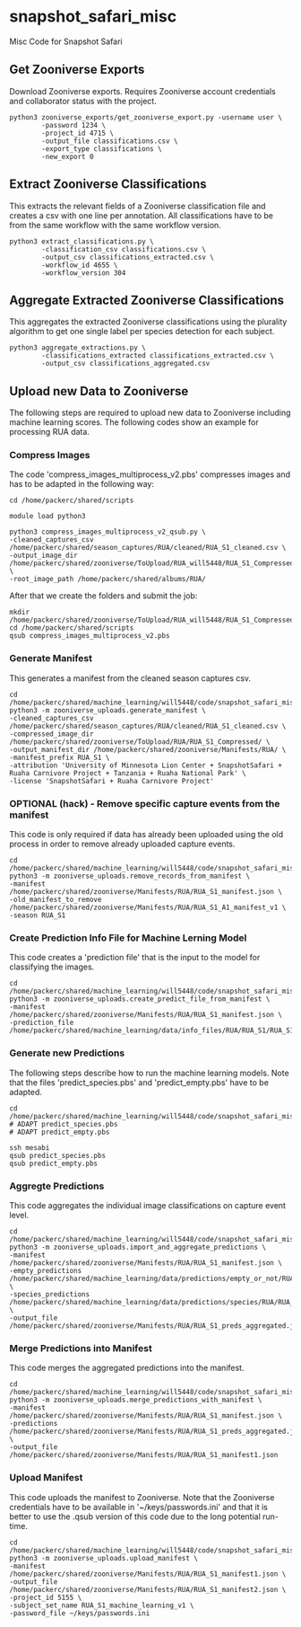 # snapshot_safari_misc
Misc Code for Snapshot Safari

## Get Zooniverse Exports

Download Zooniverse exports. Requires Zooniverse account credentials and
collaborator status with the project.

```
python3 zooniverse_exports/get_zooniverse_export.py -username user \
        -password 1234 \
        -project_id 4715 \
        -output_file classifications.csv \
        -export_type classifications \
        -new_export 0
```


## Extract Zooniverse Classifications

This extracts the relevant fields of a Zooniverse classification file
and creates a csv with one line per annotation. All classifications have to
be from the same workflow with the same workflow version.

```
python3 extract_classifications.py \
        -classification_csv classifications.csv \
        -output_csv classifications_extracted.csv \
        -workflow_id 4655 \
        -workflow_version 304
```


## Aggregate Extracted Zooniverse Classifications

This aggregates the extracted Zooniverse classifications using the
plurality algorithm to get one single label per species detection for each
subject.

```
python3 aggregate_extractions.py \
        -classifications_extracted classifications_extracted.csv \
        -output_csv classifications_aggregated.csv
```

## Upload new Data to Zooniverse

The following steps are required to upload new data to Zooniverse including machine learning scores. The following codes show an example for processing RUA data.

### Compress Images

The code 'compress_images_multiprocess_v2.pbs' compresses images and has to be adapted in the following way:

```
cd /home/packerc/shared/scripts

module load python3

python3 compress_images_multiprocess_v2_qsub.py \
-cleaned_captures_csv /home/packerc/shared/season_captures/RUA/cleaned/RUA_S1_cleaned.csv \
-output_image_dir  /home/packerc/shared/zooniverse/ToUpload/RUA_will5448/RUA_S1_Compressed \
-root_image_path /home/packerc/shared/albums/RUA/
```

After that we create the folders and submit the job:
```
mkdir /home/packerc/shared/zooniverse/ToUpload/RUA_will5448/RUA_S1_Compressed
cd /home/packerc/shared/scripts
qsub compress_images_multiprocess_v2.pbs
```


### Generate Manifest

This generates a manifest from the cleaned season captures csv.

```
cd /home/packerc/shared/machine_learning/will5448/code/snapshot_safari_misc
python3 -m zooniverse_uploads.generate_manifest \
-cleaned_captures_csv /home/packerc/shared/season_captures/RUA/cleaned/RUA_S1_cleaned.csv \
-compressed_image_dir /home/packerc/shared/zooniverse/ToUpload/RUA/RUA_S1_Compressed/ \
-output_manifest_dir /home/packerc/shared/zooniverse/Manifests/RUA/ \
-manifest_prefix RUA_S1 \
-attribution 'University of Minnesota Lion Center + SnapshotSafari + Ruaha Carnivore Project + Tanzania + Ruaha National Park' \
-license 'SnapshotSafari + Ruaha Carnivore Project'
```


### OPTIONAL (hack) - Remove specific capture events from the manifest

This code is only required if data has already been uploaded using the old process in order to remove already uploaded capture events.

```
cd /home/packerc/shared/machine_learning/will5448/code/snapshot_safari_misc
python3 -m zooniverse_uploads.remove_records_from_manifest \
-manifest /home/packerc/shared/zooniverse/Manifests/RUA/RUA_S1_manifest.json \
-old_manifest_to_remove /home/packerc/shared/zooniverse/Manifests/RUA/RUA_S1_A1_manifest_v1 \
-season RUA_S1
```

### Create Prediction Info File for Machine Lerning Model

This code creates a 'prediction file' that is the input to the model for classifying the images.

```
cd /home/packerc/shared/machine_learning/will5448/code/snapshot_safari_misc
python3 -m zooniverse_uploads.create_predict_file_from_manifest \
-manifest /home/packerc/shared/zooniverse/Manifests/RUA/RUA_S1_manifest.json \
-prediction_file /home/packerc/shared/machine_learning/data/info_files/RUA/RUA_S1/RUA_S1_manifest.csv
```

### Generate new Predictions

The following steps describe how to run the machine learning models. Note that the files 'predict_species.pbs' and 'predict_empty.pbs' have to be adapted.

```
cd /home/packerc/shared/machine_learning/will5448/code/snapshot_safari_misc/machine_learning
# ADAPT predict_species.pbs
# ADAPT predict_empty.pbs

ssh mesabi
qsub predict_species.pbs
qsub predict_empty.pbs
```

### Aggregte Predictions

This code aggregates the individual image classifications on capture event level.

```
cd /home/packerc/shared/machine_learning/will5448/code/snapshot_safari_misc
python3 -m zooniverse_uploads.import_and_aggregate_predictions \
-manifest /home/packerc/shared/zooniverse/Manifests/RUA/RUA_S1_manifest.json \
-empty_predictions /home/packerc/shared/machine_learning/data/predictions/empty_or_not/RUA/RUA_S1/predictions_run_manifest_20180628.json \
-species_predictions /home/packerc/shared/machine_learning/data/predictions/species/RUA/RUA_S1/predictions_run_manifest_20180628.json \
-output_file /home/packerc/shared/zooniverse/Manifests/RUA/RUA_S1_preds_aggregated.json
```

### Merge Predictions into Manifest

This code merges the aggregated predictions into the manifest.

```
cd /home/packerc/shared/machine_learning/will5448/code/snapshot_safari_misc
python3 -m zooniverse_uploads.merge_predictions_with_manifest \
-manifest /home/packerc/shared/zooniverse/Manifests/RUA/RUA_S1_manifest.json \
-predictions /home/packerc/shared/zooniverse/Manifests/RUA/RUA_S1_preds_aggregated.json \
-output_file /home/packerc/shared/zooniverse/Manifests/RUA/RUA_S1_manifest1.json
```

### Upload Manifest

This code uploads the manifest to Zooniverse. Note that the Zooniverse credentials have to be available in '~/keys/passwords.ini' and that it is better to use the .qsub version of this code due to the long potential run-time.
```
cd /home/packerc/shared/machine_learning/will5448/code/snapshot_safari_misc
python3 -m zooniverse_uploads.upload_manifest \
-manifest /home/packerc/shared/zooniverse/Manifests/RUA/RUA_S1_manifest1.json \
-output_file /home/packerc/shared/zooniverse/Manifests/RUA/RUA_S1_manifest2.json \
-project_id 5155 \
-subject_set_name RUA_S1_machine_learning_v1 \
-password_file ~/keys/passwords.ini
```
